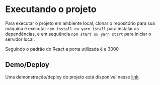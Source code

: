# Executando o projeto

Para executar o projeto em ambiente local, clonar o repositório para sua máquina e executar
`npm install ou yarn istall`
para instalar as dependências, e em sequência
`npm start ou yarn start`
para iniciar o servidor local.

Seguindo o padrão do React a porta utilizada é a 3000

## Demo/Deploy

Uma demonstração/deploy do projeto está disponível nesse [link](https://gabriel-brunetti.github.io/react-checkbox-tree/index).
